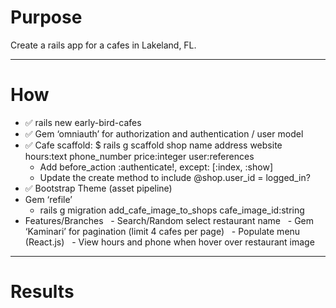 # Purpose #
Create a rails app for a cafes in Lakeland, FL.
- - - - -
# How #
* ✅ rails new early-bird-cafes
* ✅ Gem ‘omniauth’ for authorization and authentication / user model
* ✅ Cafe scaffold: $ rails g scaffold shop name address website hours:text phone_number price:integer user:references
  - Add before_action :authenticate!, except: [:index, :show]
  - Update the create method to include @shop.user_id = logged_in?
* ✅ Bootstrap Theme (asset pipeline)
* Gem ‘refile’
  - rails g migration add_cafe_image_to_shops cafe_image_id:string
* Features/Branches
  - Search/Random select restaurant name
  - Gem ‘Kaminari’ for pagination (limit 4 cafes per page)
  - Populate menu (React.js)
  - View hours and phone when hover over restaurant image
- - - - -
# Results #

